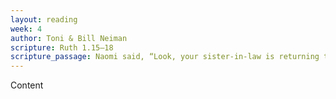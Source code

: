 ```yaml
---
layout: reading
week: 4
author: Toni & Bill Neiman
scripture: Ruth 1.15–18
scripture_passage: Naomi said, “Look, your sister-in-law is returning to her people and to her gods. Turn back after your sister-in-law.” <br> <br> But Ruth replied, “Don’t urge me to abandon you, to turn back from following after you. Wherever you go, I will go&#59; and wherever you stay, I will stay. Your people will be my people, and your God will be my God. Wherever you die, I will die, and there I will be buried. May the Lord do this to me and more so if even death separates me from you.” When Naomi saw that Ruth was determined to go with her, she stopped speaking to her about it.
---
```


Content

